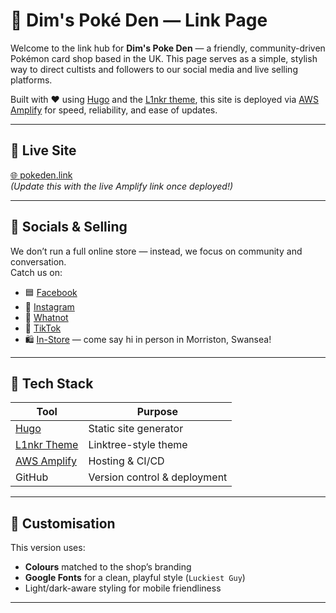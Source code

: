 # 🎴 Dim's Poké Den — Link Page

Welcome to the link hub for **Dim's Poke Den** — a friendly, community-driven Pokémon card shop based in the UK. This page serves as a simple, stylish way to direct cultists and followers to our social media and live selling platforms.

Built with ❤️ using [Hugo](https://gohugo.io/) and the [L1nkr theme](https://themes.gohugo.io/themes/l1nkr/), this site is deployed via [AWS Amplify](https://aws.amazon.com/amplify/) for speed, reliability, and ease of updates.

---

## 🔗 Live Site

[🌐 pokeden.link](https://your-amplify-url.com)  
_(Update this with the live Amplify link once deployed!)_

---

## 📸 Socials & Selling

We don’t run a full online store — instead, we focus on community and conversation.  
Catch us on:

- 🟦 [Facebook](https://www.facebook.com/people/Dims-PokeDen/61573756907879/)
- 📸 [Instagram](https://instagram.com/dims_pokeden)
- 💬 [Whatnot](https://www.whatnot.com/s/otcSKYDV)
- 📱 [TikTok](https://www.tiktok.com/@dims.pokeden)
- 🛍️ [In-Store](#) — come say hi in person in Morriston, Swansea!

---

## 🧱 Tech Stack

| Tool          | Purpose                         |
|---------------|----------------------------------|
| [Hugo](https://gohugo.io/)        | Static site generator             |
| [L1nkr Theme](https://themes.gohugo.io/themes/l1nkr/) | Linktree-style theme             |
| [AWS Amplify](https://aws.amazon.com/amplify/) | Hosting & CI/CD                  |
| GitHub        | Version control & deployment    |

---

## 🎨 Customisation

This version uses:

- **Colours** matched to the shop’s branding
- **Google Fonts** for a clean, playful style (`Luckiest Guy`)
- Light/dark-aware styling for mobile friendliness

---
